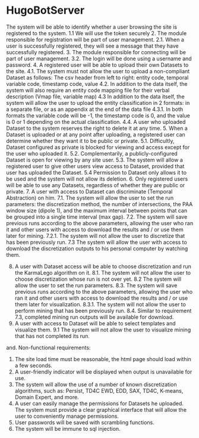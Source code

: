 # HugoBotServer
The system will be able to identify whether a user browsing the site is registered to the system.
1.1 We will use the token securely
2. The module responsible for registration will be part of user management.
2.1. When a user is successfully registered, they will see a message that they have successfully registered.
3. The module responsible for connecting will be part of user management.
3.2. The login will be done using a username and password.
4. A registered user will be able to upload their own Datasets to the site.
4.1. The system must not allow the user to upload a non-compliant Dataset as follows:
The csv header from left to right: entity code, temporal variable code, timestamp code, value
4.2. In addition to the data itself, the system will also require an entity code mapping file for their verbal description (Vmap file, variable map)
4.3 In addition to the data itself, the system will allow the user to upload the entity classification in 2 formats: in a separate file, or as an appendix at the end of the data file
4.3.1. In both formats the variable code will be -1, the timestamp code is 0, and the value is 0 or 1 depending on the actual classification.
4.4. A user who uploaded Dataset to the system reserves the right to delete it at any time.
5. When a Dataset is uploaded or at any point after uploading, a registered user can determine whether they want it to be public or private.
5.1. Difficultly, Dataset configured as private is blocked for viewing and access except for the user who uploaded it.
5.2. Complementarily, a publicly-configured Dataset is open for viewing by any site user.
5.3. The system will allow a registered user to give other users view access to Dataset, provided that user has uploaded the Dataset.
5.4 Permission to Dataset only allows it to be used and the system will not allow its deletion.
6. Only registered users will be able to use any Datasets, regardless of whether they are public or private.
7. A user with access to Dataset can discriminate (Temporal Abstraction) on him.
7.1. The system will allow the user to set the run parameters: the discretization method, the number of intersections, the PAA window size (dipole 1), and the maximum interval between points that can be grouped into a single time interval (max gap).
7.2. The system will save previous runs according to the above parameters, allowing the user who ran it and other users with access to download the results and / or use them later for mining.
7.2.1. The system will not allow the user to discretize that has been previously run.
7.3 The system will allow the user with access to download the discretization outputs to his personal computer by watching them.
              

8. A user with Dataset access will be able to choose discretization and run the KarmaLego algorithm on it.
8.1. The system will not allow the user to choose discretization whose run is not over yet.
8.2 The system will allow the user to set the run parameters.
8.3. The system will save previous runs according to the above parameters, allowing the user who ran it and other users with access to download the results and / or use them later for visualization.
8.3.1. The system will not allow the user to perform mining that has been previously run.
8.4. Similar to requirement 7.3, completed mining run outputs will be available for download.
9. A user with access to Dataset will be able to select templates and visualize them.
9.1 The system will not allow the user to visualize mining that has not completed its run.

and. Non-functional requirements:

1. The site load time must be reasonable, the html page should load within a few seconds.
2. A user-friendly indicator will be displayed when output is unavailable for use.
3. The system will allow the use of a number of known discretization algorithms, such as:
Persist, TD4C EWD, EDD, SAX, TD4C, K-means, Domain Expert, and more.
4. A user can easily manage the permissions for Datasets he uploaded. The system must provide a clear graphical interface that will allow the user to conveniently manage permissions.
5. User passwords will be saved with scrambling functions.
6. The system will be immune to sql injection.

